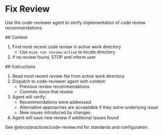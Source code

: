 # Fix Review

Use the code-reviewer agent to verify implementation of code review recommendations.

<context>
  ## Context

  1. Find most recent code review in active work directory
     - Use `mise run review:active` to locate directory
  2. If no review found, STOP and inform user
</context>

<instructions>
  ## Instructions

  1. Read most recent review file from active work directory
  2. Dispatch to code-reviewer agent with context:
     - Previous review recommendations
     - Commits since that review
  3. Agent will verify:
     - Recommendations were addressed
     - Alternative approaches are acceptable if they solve underlying issue
     - New issues introduced by changes
  4. Agent will save new review if additional issues found

  See @docs/practices/code-review.md for standards and configuration.
</instructions>
